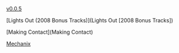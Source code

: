[v0.0.5](https://github.com/littleflute/ufo/edit/master/README.md)

[Lights Out (2008 Bonus Tracks)](Lights Out [2008 Bonus Tracks])

[Making Contact](Making Contact)

[Mechanix](Mechanix)

